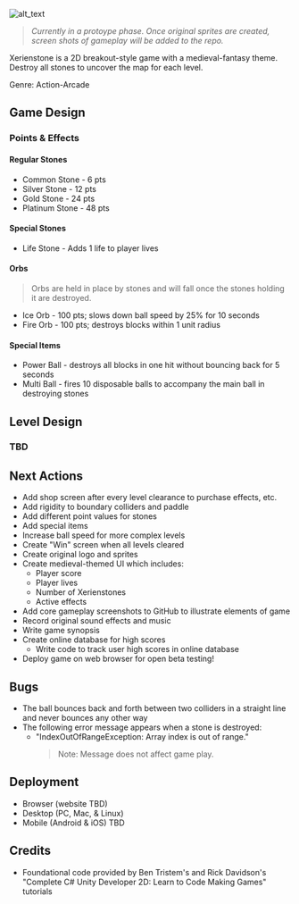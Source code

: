![alt_text](https://github.com/frostie/Xerienstone/blob/master/Assets/Screen%20Shots/Xerienstone%20Title.png)

> _Currently in a protoype phase. Once original sprites are created, screen shots of gameplay will be added to the repo._

Xerienstone is a 2D breakout-style game with a medieval-fantasy theme. Destroy all stones to uncover the map for each level.

Genre: Action-Arcade

## Game Design

### Points & Effects

#### Regular Stones
- Common Stone - 6 pts
- Silver Stone - 12 pts
- Gold Stone - 24 pts
- Platinum Stone - 48 pts

#### Special Stones
- Life Stone - Adds 1 life to player lives

#### Orbs
> Orbs are held in place by stones and will fall once the stones holding it are destroyed.
- Ice Orb - 100 pts; slows down ball speed by 25% for 10 seconds
- Fire Orb - 100 pts; destroys blocks within 1 unit radius

#### Special Items
- Power Ball - destroys all blocks in one hit without bouncing back for 5 seconds
- Multi Ball - fires 10 disposable balls to accompany the main ball in destroying stones

## Level Design
### TBD

## Next Actions
- Add shop screen after every level clearance to purchase effects, etc.
- Add rigidity to boundary colliders and paddle
- Add different point values for stones
- Add special items
- Increase ball speed for more complex levels
- Create "Win" screen when all levels cleared
- Create original logo and sprites
- Create medieval-themed UI which includes:
    - Player score
    - Player lives
    - Number of Xerienstones
    - Active effects
- Add core gameplay screenshots to GitHub to illustrate elements of game
- Record original sound effects and music
- Write game synopsis
- Create online database for high scores
    - Write code to track user high scores in online database
- Deploy game on web browser for open beta testing!

## Bugs
- The ball bounces back and forth between two colliders in a straight line and never bounces any other way
- The following error message appears when a stone is destroyed:
    - "IndexOutOfRangeException: Array index is out of range."
      > Note: Message does not affect game play.

## Deployment
- Browser (website TBD)
- Desktop (PC, Mac, & Linux)
- Mobile (Android & iOS) TBD

## Credits
- Foundational code provided by Ben Tristem's and Rick Davidson's "Complete C# Unity Developer 2D: Learn to Code Making Games" tutorials
